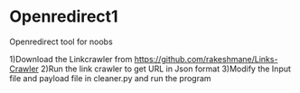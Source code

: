 # Openredirect1
Openredirect tool for noobs 


1)Download the Linkcrawler from https://github.com/rakeshmane/Links-Crawler
2)Run the link crawler to get URL in Json format
3)Modify the Input file and payload file in cleaner.py and run the program 
